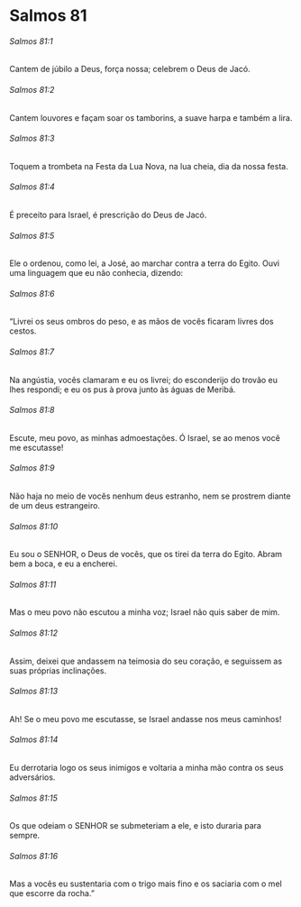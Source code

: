 # Salmos 81

###### Salmos 81:1

Cantem de júbilo a Deus, força nossa; celebrem o Deus de Jacó.

###### Salmos 81:2

Cantem louvores e façam soar os tamborins, a suave harpa e também a lira.

###### Salmos 81:3

Toquem a trombeta na Festa da Lua Nova, na lua cheia, dia da nossa festa.

###### Salmos 81:4

É preceito para Israel, é prescrição do Deus de Jacó.

###### Salmos 81:5

Ele o ordenou, como lei, a José, ao marchar contra a terra do Egito. Ouvi uma linguagem que eu não conhecia, dizendo:

###### Salmos 81:6

“Livrei os seus ombros do peso, e as mãos de vocês ficaram livres dos cestos.

###### Salmos 81:7

Na angústia, vocês clamaram e eu os livrei; do esconderijo do trovão eu lhes respondi; e eu os pus à prova junto às águas de Meribá.

###### Salmos 81:8

Escute, meu povo, as minhas admoestações. Ó Israel, se ao menos você me escutasse!

###### Salmos 81:9

Não haja no meio de vocês nenhum deus estranho, nem se prostrem diante de um deus estrangeiro.

###### Salmos 81:10

Eu sou o SENHOR, o Deus de vocês, que os tirei da terra do Egito. Abram bem a boca, e eu a encherei.

###### Salmos 81:11

Mas o meu povo não escutou a minha voz; Israel não quis saber de mim.

###### Salmos 81:12

Assim, deixei que andassem na teimosia do seu coração, e seguissem as suas próprias inclinações.

###### Salmos 81:13

Ah! Se o meu povo me escutasse, se Israel andasse nos meus caminhos!

###### Salmos 81:14

Eu derrotaria logo os seus inimigos e voltaria a minha mão contra os seus adversários.

###### Salmos 81:15

Os que odeiam o SENHOR se submeteriam a ele, e isto duraria para sempre.

###### Salmos 81:16

Mas a vocês eu sustentaria com o trigo mais fino e os saciaria com o mel que escorre da rocha.”

